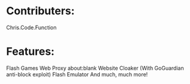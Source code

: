 # Contributers:
Chris.Code.Function
# Features:
Flash Games
Web Proxy
about:blank Website Cloaker (With GoGuardian anti-block exploit)
Flash Emulator
And much, much more!
